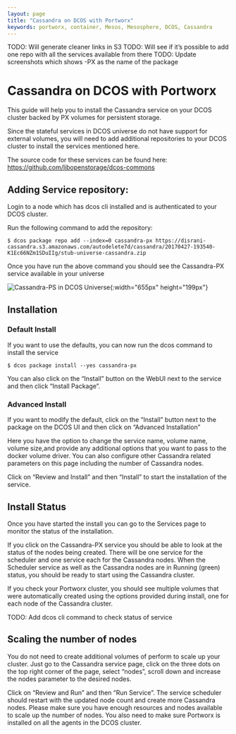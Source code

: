 ```yaml
---
layout: page
title: "Cassandra on DCOS with Portworx"
keywords: portworx, container, Mesos, Mesosphere, DCOS, Cassandra
---
```


TODO: Will generate cleaner links in S3
TODO: Will see if it’s possible to add one repo with all the services available from there
TODO: Update screenshots which shows <Service>-PX as the name of the package

# Cassandra on DCOS with Portworx

This guide will help you to install the Cassandra service on your DCOS cluster backed by PX volumes for persistent storage.

Since the stateful services in DCOS universe do not have support for external volumes, you will need to add additional
repositories to your DCOS cluster to install the services mentioned here. 

The source code for these services can be found here: https://github.com/libopenstorage/dcos-commons

## Adding Service repository:

Login to a node which has dcos cli installed and is authenticated to your DCOS cluster.

Run the following command to add the repository:

```
$ dcos package repo add --index=0 cassandra-px https://disrani-cassandra.s3.amazonaws.com/autodelete7d/cassandra/20170427-193540-K1Ec66NZm1SDuIIg/stub-universe-cassandra.zip
```

Once you have run the above command you should see the Cassandra-PX service available in your universe

![Cassandra-PS in DCOS Universe](images/dcos-cassandra-unviverse.png){:width="655px" height="199px"}

## Installation
### Default Install
If you want to use the defaults, you can now run the dcos command to install the service
```
$ dcos package install --yes cassandra-px
```
You can also click on the  “Install” button on the WebUI next to the service and then click “Install Package”.

### Advanced Install
If you want to modify the default, click on the “Install” button next to the package on the DCOS UI and then click on
“Advanced Installation”

Here you have the option to change the service name, volume name, volume size,and provide any additional options that you
want to pass to the docker volume driver. You can also configure other Cassandra related parameters on this page including
the number of Cassandra nodes.

Click on “Review and Install” and then “Install” to start the installation of the service.

## Install Status
Once you have started the install you can go to the Services page to monitor the status of the installation.

<Insert Screenshot of Services page>

If you click on the Cassandra-PX service you should be able to look at the status of the nodes being created. There will be
one service for the scheduler and one service each for the Cassandra nodes. When the Scheduler service as well as the
Cassandra nodes are in Running (green) status, you should be ready to start using the Cassandra cluster.

<Insert screenshot of running Cassandra cluster>

If you check your Portworx cluster, you should see multiple volumes that were automatically created using the options provided
during install, one for each node of the Cassandra cluster.

TODO: Add dcos cli command to check status of service

## Scaling the number of nodes
You do not need to create additional volumes of perform to scale up your cluster. 
Just go to the Cassandra service page, click on the three dots on the top right corner of the page, select “nodes”, scroll
down and increase the nodes parameter to the desired nodes.

Click on “Review and Run” and then “Run Service”. The service scheduler should restart with the updated node count and
create more Cassandra nodes. Please make sure you have enough resources and nodes available to scale up the number of nodes.
You also need to make sure Portworx is installed on all the agents in the DCOS cluster.
